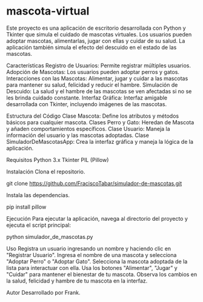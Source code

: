 # mascota-virtual
Este proyecto es una aplicación de escritorio desarrollada con Python y Tkinter que simula el cuidado de mascotas virtuales. Los usuarios pueden adoptar mascotas, alimentarlas, jugar con ellas y cuidar de su salud. La aplicación también simula el efecto del descuido en el estado de las mascotas.

Características
Registro de Usuarios: Permite registrar múltiples usuarios.
Adopción de Mascotas: Los usuarios pueden adoptar perros y gatos.
Interacciones con las Mascotas: Alimentar, jugar y cuidar a las mascotas para mantener su salud, felicidad y reducir el hambre.
Simulación de Descuido: La salud y el hambre de las mascotas se ven afectadas si no se les brinda cuidado constante.
Interfaz Gráfica: Interfaz amigable desarrollada con Tkinter, incluyendo imágenes de las mascotas.

Estructura del Código
Clase Mascota: Define los atributos y métodos básicos para cualquier mascota.
Clases Perro y Gato: Heredan de Mascota y añaden comportamientos específicos.
Clase Usuario: Maneja la información del usuario y las mascotas adoptadas.
Clase SimuladorDeMascotasApp: Crea la interfaz gráfica y maneja la lógica de la aplicación.

Requisitos
Python 3.x
Tkinter
PIL (Pillow)

Instalación
Clona el repositorio.

git clone https://github.com/FraciscoTabar/simulador-de-mascotas.git

Instala las dependencias.
 
pip install pillow

Ejecución
Para ejecutar la aplicación, navega al directorio del proyecto y ejecuta el script principal:

 
python simulador_de_mascotas.py

Uso
Registra un usuario ingresando un nombre y haciendo clic en "Registrar Usuario".
Ingresa el nombre de una mascota y selecciona "Adoptar Perro" o "Adoptar Gato".
Selecciona la mascota adoptada de la lista para interactuar con ella.
Usa los botones "Alimentar", "Jugar" y "Cuidar" para mantener el bienestar de tu mascota.
Observa los cambios en la salud, felicidad y hambre de tu mascota en la interfaz.

Autor
Desarrollado por Frank.
